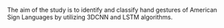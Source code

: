 The aim of the study is to identify and classify hand gestures of American Sign Languages by utilizing 3DCNN and LSTM algorithms.
